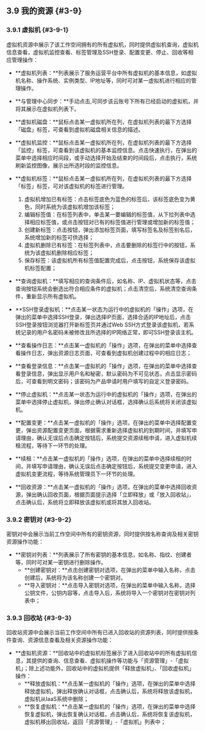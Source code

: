 ## 3.9 我的资源 {#3-9}

### 3.9.1 虚拟机 {#3-9-1}

虚拟机资源中展示了该工作空间拥有的所有虚拟机，同时提供虚拟机查询，虚拟机信息查看，虚拟机监控查看、标签管理及SSH登录、配置变更、停止、回收等相应管理操作：

* **虚拟机列表：**列表展示了服务运营平台中所有虚拟机的基本信息，如虚拟机名称、操作系统、实例类型、IP地址等，同时可对某一虚拟机进行相应的管理操作。

* **与管理中心同步：**手动点击,可同步该云账号下所有已经启动的虚拟机，并将其展示在虚拟机列表下。

* **虚拟机磁盘：**鼠标点击某一虚拟机所在列，在虚拟机列表的最下方选择「磁盘」标签，可查看到虚拟机磁盘相关信息的描述。
* **虚拟机监控：**鼠标点击某一虚拟机所在列，在虚拟机列表的最下方选择「监控」标签，可查看到该虚拟机的基本监控信息。点击快速执行，在弹出的菜单中选择相应时间段，或手动选择开始及结束的时间段后，点击执行，系统刷新监控图像，展示出所选时段的监控信息。
* **虚拟机标签：**鼠标点击某一虚拟机所在列，在虚拟机列表的最下方选择「标签」标签，可对该虚拟机的标签进行管理。
  1. 虚拟机增加已有标签：点击标签底色为蓝色的标签后，该标签底色变为黄色，同时系统为该虚拟机增加该标签；
  2. 编辑标签值：在标签列表中，单击某一要编辑的标签值，从下拉列表中选择相应标签值，或点击按钮对已有的标签值进行管理或增加新的标签值；
  3. 创建新标签：点击按钮，弹出添加标签页面，填写标签名及标签别名后，系统增加新的标签可供选择；
  4. 虚拟机删除已有标签：在标签列表中，点击要删除的标签行中的按钮，系统为该虚拟机删除相应标签；
  5. 保存标签：该虚拟机所有标签值配置完成后，点击按钮，系统保存该虚拟机标签配置；
* **查询虚拟机：**填写相应的查询条件后，如名称、IP、虚拟机状态等，点击查询按钮系统会删选出符合相应条件的虚拟机；点击清空后，系统清空查询条件，重新显示所有虚拟机。
* **SSH登录虚拟机：**点击某一状态为运行中的虚拟机的「操作」选项，在弹出的菜单中选择SSH登录，弹出选择IP页面，选择合适的IP地址后，点击SSH登录按钮浏览器打开新标签页并通过Web SSH方式登录该虚拟机，若系统记录的用户名密码未被修改且所选择的IP网络正常，即可SSH登录该主机。
* **查看操作日志：**点击某一虚拟机的「操作」选项，在弹出的菜单中选择查看操作日志，弹出资源日志页面，可查看到虚拟机创建过程中的相应日志；
* **查看登录信息：**点击某一虚拟机的「操作」选项，在弹出的菜单中选择查看登录信息，弹出显示用户名和秘密，默认密码为不可见状态，点击显示密码后，可查看到明文密码；该密码为产品申请时用户填写的自定义登录密码。
* **停止虚拟机：**点击某一状态为运行中的虚拟机的「操作」选项，在弹出的菜单中选择停止虚拟机，弹出停止确认对话框，选择确认后系统将关闭该虚拟机。
* **配置变更：**点击某一虚拟机的「操作」选项，在弹出的菜单中选择配置变更，弹出资源配置变更页面，根据需求重新选择虚拟机的到期时间，并填写申请理由，确认无误后点击确定按钮后，系统提交资源续租申请，进入虚拟机续租流程，等待下一环节的处理。
* **续租：**点击某一虚拟机的「操作」选项，在弹出的菜单中选择续租的时间，并填写申请理由，确认无误后点击确定按钮后，系统提交变更申请，进入虚拟机变更流程，等待系统管理员下一环节的处理。
* **回收资源：**点击某一虚拟机的「操作」选项，在弹出的菜单中选择回收资源，弹出确认回收页面，根据页面提示选择「立即释放」或「放入回收站」，点击确认后，系统将立即释放该虚拟机或将其放入回收站。

### 3.9.2 密钥对 {#3-9-2}

密钥对中会展示当前工作空间中所有的密钥资源，同时提供按名称查询及相关密钥资源操作功能：

* **密钥对列表：**列表展示了所有密钥的基本信息，如名称、指纹、创建者等，同时可对某一密钥进行删除操作。
  * **创建密钥对：**点击创建密钥对选项，在弹出的菜单中输入名称，点击创建后，系统将为该名称创建一个密钥对。
  * **导入密钥对：**点击导入密钥对选项，在弹出的菜单中输入名称，选择公钥文件，公钥内容等，点击导入后，系统将导入一个密钥对在密钥对列表中；

### 3.9.3 回收站 {#3-9-3}

回收站资源中会展示当前工作空间中所有已进入回收站的资源列表，同时提供按条件查询、资源信息查看及相关资源操作功能：

* **虚拟机资源：**回收站中的虚拟机标签展示了进入回收站中的所有虚拟机信息，其提供的查询、信息查看、虚拟机操作等功能与「资源管理」-「虚拟机」；除上述功能外，回收站中的虚拟机提供「释放虚拟机」、「回收虚拟机」操作：
  * **释放虚拟机：**点击某一虚拟机的「操作」选项，在弹出的菜单中选择释放虚拟机，弹出释放确认对话框，点击确认后，系统将释放该虚拟机，虚拟机从IaaS系统中删除；
  * **恢复虚拟机：**点击某一虚拟机的「操作」选项，在弹出的菜单中选择恢复虚拟机，弹出恢复确认对话框，点击确认后，系统将恢复该虚拟机，虚拟机移出回收站，返回「资源管理」-「虚拟机」列表中；


